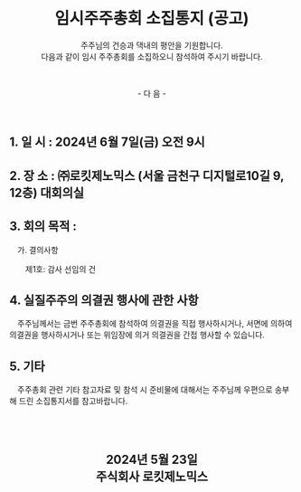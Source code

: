 # <center>임시주주총회 소집통지 (공고)</center>

<center><p>주주님의 건승과 댁내의 평안을 기원합니다.<br>다음과 같이 임시 주주총회를 소집하오니 참석하여 주시기 바랍니다.</p></center>
<br>
<center><p>- 다 음 -</p></center>
<br>

## 1. 일 시 : 2024년 6월 7일(금) 오전 9시

## 2. 장 소 : ㈜로킷제노믹스 (서울 금천구 디지털로10길 9, 12층) 대회의실

## 3. 회의 목적 :

&emsp;가. 결의사항

&emsp;&emsp;제1호: 감사 선임의 건

## 4. 실질주주의 의결권 행사에 관한 사항

&emsp;주주님께서는 금번 주주총회에 참석하여 의결권을 직접 행사하시거나, 서면에 의하여 의결권을 행사하시거나 또는 위임장에 의거 의결권을 간접 행사할 수 있습니다.

## 5. 기타

&emsp;주주총회 관련 기타 참고자료 및 참석 시 준비물에 대해서는 주주님께 우편으로 송부해 드린 소집통지서를 참고바랍니다.

</div>
<br>
<br>

## <center>2024년 5월 23일<br>주식회사 로킷제노믹스</center>

